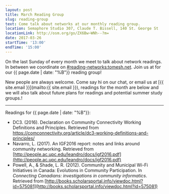 ```yaml
---
layout: post
title: March Reading Group
slug: reading-group
text: Come talk about networks at our monthly reading group.
location: Semaphore Studio 307, Claude T. Bissell, 140 St. George St  
locationLink: http://osm.org/go/ZX6Bw~WNh--?m=
date: 2017-03-26
startTime: '13:00'
endTime: '15:00'
---
```


On the last Sunday of every month we meet to talk about network readings. In between we coordinate on  [#reading-networks:tomesh.net](https://chat.tomesh.net/#/room/#reading-networks:tomesh.net). Join us at for our {{ page.date | date: "%B"}} reading group!

New people are always welcome. Come say hi on our chat, or email us at [{{ site.email }}](mailto:{{ site.email }}), readings for the month are below and we will also talk about future plans for readings and potential summer study groups.!

***

Readings for {{ page.date | date: "%B"}}:

- DC3. (2016). Declaration on Community Connectivity Working Definitions and Principles. Retrieved from https://comconnectivity.org/article/dc3-working-definitions-and-principles/
- Navarro, L. (2017). An IGF2016 report: notes and links around community networking. Retrieved from [http://people.ac.upc.edu/leandro/docs/igf2016.pdf](http://people.ac.upc.edu/leandro/docs/igf2016.pdf)
- Powell, A., & Shade, L. R. (2012). Community and Municipal Wi-Fi Initiatives in Canada: Evolutions in Community Participation. In _Connecting Canadians: investigations in community informatics_. Retrieved from [http://books.scholarsportal.info/viewdoc.html?id=575081](http://books.scholarsportal.info/viewdoc.html?id=575081)
